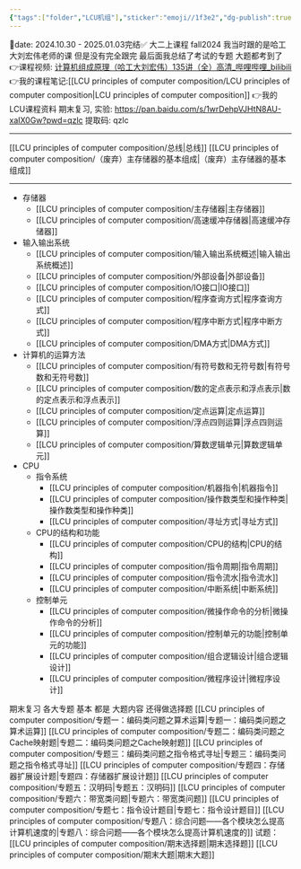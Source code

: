 ```yaml
---
{"tags":["folder","LCU机组"],"sticker":"emoji//1f3e2","dg-publish":true,"dg-pinned":true,"permalink":"/LCU principles of computer composition/LCU principles of computer composition/","pinned":true,"dgPassFrontmatter":true,"noteIcon":"","created":"2024-09-22T19:30:09.057+08:00","updated":"2025-07-31T20:34:42.520+08:00"}
---
```


📅date: 2024.10.30 - 2025.01.03完结✅
大二上课程 fall2024
我当时跟的是哈工大刘宏伟老师的课  但是没有完全跟完
最后面我总结了考试的专题  大题都考到了
👉课程视频: [计算机组成原理（哈工大刘宏伟）135讲（全）高清_哔哩哔哩_bilibili](https://www.bilibili.com/video/BV1t4411e7LH/?spm_id_from=333.337.search-card.all.click)
👉我的课程笔记:[[LCU principles of computer composition/LCU principles of computer composition\|LCU principles of computer composition]]
👉我的LCU课程资料 期末复习, 实验: https://pan.baidu.com/s/1wrDehpVJHtN8AU-xaIX0Gw?pwd=qzlc 提取码: qzlc

---

[[LCU principles of computer composition/总线\|总线]]
[[LCU principles of computer composition/（废弃）主存储器的基本组成\|（废弃）主存储器的基本组成]]

---
- 存储器
	- [[LCU principles of computer composition/主存储器\|主存储器]]
	- [[LCU principles of computer composition/高速缓冲存储器\|高速缓冲存储器]]
- 输入输出系统
	- [[LCU principles of computer composition/输入输出系统概述\|输入输出系统概述]]
	- [[LCU principles of computer composition/外部设备\|外部设备]]
	- [[LCU principles of computer composition/IO接口\|IO接口]]
	- [[LCU principles of computer composition/程序查询方式\|程序查询方式]]
	- [[LCU principles of computer composition/程序中断方式\|程序中断方式]]
	- [[LCU principles of computer composition/DMA方式\|DMA方式]]
- 计算机的运算方法
	- [[LCU principles of computer composition/有符号数和无符号数\|有符号数和无符号数]]
	- [[LCU principles of computer composition/数的定点表示和浮点表示\|数的定点表示和浮点表示]]
	- [[LCU principles of computer composition/定点运算\|定点运算]]
	- [[LCU principles of computer composition/浮点四则运算\|浮点四则运算]]
	- [[LCU principles of computer composition/算数逻辑单元\|算数逻辑单元]]
- CPU
	- 指令系统
		- [[LCU principles of computer composition/机器指令\|机器指令]]
		- [[LCU principles of computer composition/操作数类型和操作种类\|操作数类型和操作种类]]
		- [[LCU principles of computer composition/寻址方式\|寻址方式]]
	- CPU的结构和功能
		- [[LCU principles of computer composition/CPU的结构\|CPU的结构]]
		- [[LCU principles of computer composition/指令周期\|指令周期]]
		- [[LCU principles of computer composition/指令流水\|指令流水]]
		- [[LCU principles of computer composition/中断系统\|中断系统]]
	- 控制单元
		- [[LCU principles of computer composition/微操作命令的分析\|微操作命令的分析]]
		- [[LCU principles of computer composition/控制单元的功能\|控制单元的功能]]
		- [[LCU principles of computer composition/组合逻辑设计\|组合逻辑设计]]
		- [[LCU principles of computer composition/微程序设计\|微程序设计]]


期末复习
各大专题 基本 都是 大题内容   还得做选择题
	[[LCU principles of computer composition/专题一：编码类问题之算术运算\|专题一：编码类问题之算术运算]]
	[[LCU principles of computer composition/专题二：编码类问题之Cache映射题\|专题二：编码类问题之Cache映射题]]
	[[LCU principles of computer composition/专题三：编码类问题之指令格式寻址\|专题三：编码类问题之指令格式寻址]]
	[[LCU principles of computer composition/专题四：存储器扩展设计题\|专题四：存储器扩展设计题]]
	[[LCU principles of computer composition/专题五：汉明码\|专题五：汉明码]]
	[[LCU principles of computer composition/专题六：带宽类问题\|专题六：带宽类问题]]
	[[LCU principles of computer composition/专题七：指令设计题目\|专题七：指令设计题目]]
	[[LCU principles of computer composition/专题八：综合问题——各个模块怎么提高计算机速度的\|专题八：综合问题——各个模块怎么提高计算机速度的]]
	试题：
		[[LCU principles of computer composition/期末选择题\|期末选择题]]
		[[LCU principles of computer composition/期末大题\|期末大题]]